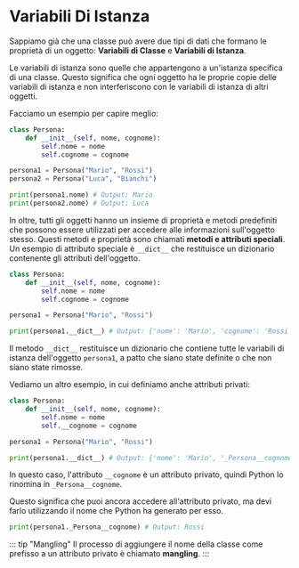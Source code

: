 # Variabili Di Istanza

Sappiamo già che una classe può avere due tipi di dati che formano le proprietà di un oggetto: **Variabili di Classe** e **Variabili di Istanza**. 

Le variabili di istanza sono quelle che appartengono a un'istanza specifica di una classe. Questo significa che ogni oggetto ha le proprie copie delle variabili di istanza e non interferiscono con le variabili di istanza di altri oggetti.

Facciamo un esempio per capire meglio:

```python
class Persona:
    def __init__(self, nome, cognome):
        self.nome = nome
        self.cognome = cognome

persona1 = Persona("Mario", "Rossi")
persona2 = Persona("Luca", "Bianchi")

print(persona1.nome) # Output: Mario
print(persona2.nome) # Output: Luca
```

In oltre, tutti gli oggetti hanno un insieme di proprietà e metodi predefiniti che possono essere utilizzati per accedere alle informazioni sull'oggetto stesso. Questi metodi e proprietà sono chiamati **metodi e attributi speciali**. Un esempio di attributo speciale è `__dict__` che restituisce un dizionario contenente gli attributi dell'oggetto.

```python
class Persona:
    def __init__(self, nome, cognome):
        self.nome = nome
        self.cognome = cognome

persona1 = Persona("Mario", "Rossi")

print(persona1.__dict__) # Output: {'nome': 'Mario', 'cognome': 'Rossi'}
```

Il metodo `__dict__` restituisce un dizionario che contiene tutte le variabili di istanza dell'oggetto `persona1`, a patto che siano state definite o che non siano state rimosse.

Vediamo un altro esempio, in cui definiamo anche attributi privati:

```python
class Persona:
    def __init__(self, nome, cognome):
        self.nome = nome
        self.__cognome = cognome

persona1 = Persona("Mario", "Rossi")

print(persona1.__dict__) # Output: {'nome': 'Mario', '_Persona__cognome': 'Rossi'}
```

In questo caso, l'attributo `__cognome` è un attributo privato, quindi Python lo rinomina in `_Persona__cognome`.

Questo significa che puoi ancora accedere all'attributo privato, ma devi farlo utilizzando il nome che Python ha generato per esso.

```python
print(persona1._Persona__cognome) # Output: Rossi
```

::: tip "Mangling"
Il processo di aggiungere il nome della classe come prefisso a un attributo privato è chiamato **mangling**.
:::